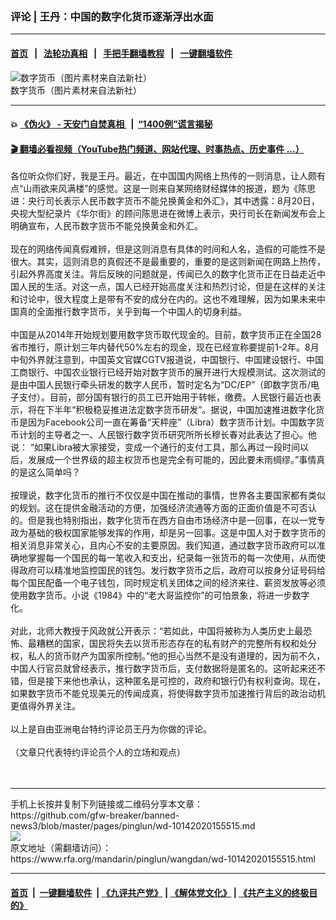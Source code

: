 ###  评论 | 王丹：中国的数字化货币逐渐浮出水面
------------------------

#### [首页](https://github.com/gfw-breaker/banned-news3/blob/master/README.md) &nbsp;&nbsp;|&nbsp;&nbsp; [法轮功真相](https://github.com/begood0513/basic/blob/master/README.md)  &nbsp;&nbsp;|&nbsp;&nbsp; [手把手翻墙教程](https://github.com/gfw-breaker/guides/wiki)  &nbsp;&nbsp;|&nbsp;&nbsp; [一键翻墙软件](https://github.com/gfw-breaker/nogfw/blob/master/README.md)  



<div id="headerimg">
 <img alt="数字货币（图片素材来自法新社）" src="https://www.rfa.org/mandarin/yataibaodao/jingmao/hc-04212020130640.html/33.jpg/@@images/9f8a30ae-7d57-47d5-a892-0b956e2d8ad0.jpeg" title="数字货币（图片素材来自法新社）"/>
 <div id="headerimgcontents">
  <div id="headerimgcaption">
   <span>
    数字货币（图片素材来自法新社）
   </span>
   <!-- zoomattribute -->
  </div>
  <!-- headerimgcaption -->
 </div>
 <!-- headerimagecontents -->
</div>

<hr/>


#### 💥 [《伪火》 - 天安门自焚真相 ](http://158.247.195.190:10000/videos/blog/weihuo.html)&nbsp; |&nbsp; [“1400例”谎言揭秘  ](http://158.247.195.190:10000/videos/blog/jiexi1400.html)

#### [ 🎬  翻墙必看视频（YouTube热门频道、网站代理、时事热点、历史事件 ...）](https://github.com/gfw-breaker/links/blob/master/banned.md)

<div id="storytext">
 <div>
  <div class="slot_header">
  </div>
 </div>
 <p>
  各位听众你们好，我是王丹。最近，在中国国内网络上热传的一则消息，让人颇有点“山雨欲来风满楼”的感觉。这是一则来自某网络财经媒体的报道，题为《陈思进：央行司长表示人民币数字货币不能兑换黄金和外汇》，其中透露：8月20日，央视大型纪录片《华尔街》的顾问陈思进在微博上表示，央行司长在新闻发布会上明确宣布，人民币数字货币不能兑换黄金和外汇。
  <br/>
  <br/>
  现在的网络传闻真假难辨，但是这则消息有具体的时间和人名，造假的可能性不是很大。其实，這则消息的真假还不是最重要的，重要的是这则新闻在网路上热传，引起外界高度关注。背后反映的问题就是，传闻已久的数字化货币正在日益走近中国人民的生活。对这一点，国人已经开始高度关注和热烈讨论，但是在这样的关注和讨论中，很大程度上是带有不安的成分在内的。这也不难理解，因为如果未来中国真的全面推行数字货币，关乎到每一个中国人的切身利益。
  <br/>
  <br/>
  中国是从2014年开始规划要用数字货币取代现金的。目前，数字货币正在全国28省市推行，原计划三年内替代50%左右的现金，现在已经宣称要提前1-2年。8月中旬外界就注意到，中国英文官媒CGTV报道说，中国银行、中国建设银行、中国工商银行、中国农业银行已经开始对数字货币的展开进行大规模测试。这次测试的是由中国人民银行牵头研发的数字人民币，暂时定名为“DC/EP”（即数字货币/电子支付）。目前，部分国有银行的员工已开始用于转帐，缴费。人民银行最近也表示，将在下半年“积极稳妥推进法定数字货币研发”。据说，中国加速推进数字化货币是因为Facebook公司一直在筹备“天枰座”（Libra）数字货币计划。中国数字货币计划的主导者之一、人民银行数字货币研究所所长穆长春对此表达了担心。他说： “如果Libra被大家接受，变成一个通行的支付工具，那么再过一段时间以后，发展成一个世界级的超主权货币也是完全有可能的，因此要未雨绸缪。”事情真的是这么简单吗？
  <br/>
  <br/>
  按理说，数字化货币的推行不仅仅是中国在推动的事情，世界各主要国家都有类似的规划。这在提供金融活动的方便，加强经济流通等方面的正面价值是不可否认的。但是我也特别指出，数字化货币在西方自由市场经济中是一回事，在以一党专政为基础的极权国家能够发挥的作用，却是另一回事。这是中国人对于数字货币的相关消息非常关心，且内心不安的主要原因。我们知道，通过数字货币政府可以准确地掌握每一个国民的每一笔收入和支出，纪录每一张货币的每一次使用，从而使得政府可以精准地监控国民的钱包。发行数字货币之后，政府可以按身分证号码给每个国民配备一个电子钱包，同时规定机关团体之间的经济来往、薪资发放等必须使用数字货币。小说《1984》中的“老大哥监控你”的可怕景象，将进一步数字化。
  <br/>
  <br/>
  对此，北师大教授于风政就公开表示：“若如此，中国将被称为人类历史上最恐怖、最糟糕的国家，国民将失去以货币形态存在的私有财产的完整所有权和处分权，私人的货币财产为国家所控制。”他的担心当然不是没有道理的，因为前不久，中国人行官员就曾经表示，推行数字货币后，支付数据将是匿名的。这听起来还不错，但是接下来他也承认，这种匿名是可控的，政府和银行仍有权利查询。现在，如果数字货币不能兑现美元的传闻成真，将使得数字货币加速推行背后的政治动机更值得外界关注。
  <br/>
  <br/>
  以上是自由亚洲电台特约评论员王丹为你做的评论。
  <br/>
  <br/>
  （文章只代表特约评论员个人的立场和观点）
  <br/>
  <br/>
  <br/>
 </p>
</div>

<hr/>
手机上长按并复制下列链接或二维码分享本文章：<br/>
https://github.com/gfw-breaker/banned-news3/blob/master/pages/pinglun/wd-10142020155515.md <br/>
<a href='https://github.com/gfw-breaker/banned-news3/blob/master/pages/pinglun/wd-10142020155515.md'><img src='https://github.com/gfw-breaker/banned-news3/blob/master/pages/pinglun/wd-10142020155515.md.png'/></a> <br/>
原文地址（需翻墙访问）：https://www.rfa.org/mandarin/pinglun/wangdan/wd-10142020155515.html


------------------------
#### [首页](https://github.com/gfw-breaker/banned-news3/blob/master/README.md) &nbsp;|&nbsp; [一键翻墙软件](https://github.com/gfw-breaker/nogfw/blob/master/README.md) &nbsp;| [《九评共产党》](https://github.com/gfw-breaker/9ping.md/blob/master/README.md#九评之一评共产党是什么) | [《解体党文化》](https://github.com/gfw-breaker/jtdwh.md/blob/master/README.md) | [《共产主义的终极目的》](https://github.com/gfw-breaker/gczydzjmd.md/blob/master/README.md)


<img src='http://gfw-breaker.win/banned-news3/pages/pinglun/wd-10142020155515.md' width='0px' height='0px'/>